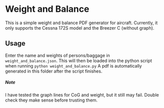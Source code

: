 # Weight and Balance
This is a simple weight and balance PDF generator for aircraft. Currently, it only supports the Cessna 172S model and the Breezer C (without graph).

## Usage
Enter the name and weights of persons/baggage in `weight_and_balance.json`. 
This will then be loaded into the python script when running `python weight_and_balance.py`
A pdf is automatically generated in this folder after the script finishes.

##### Note
I have tested the graph lines for CoG and weight, but it still may fail. Double check they make sense before trusting them.